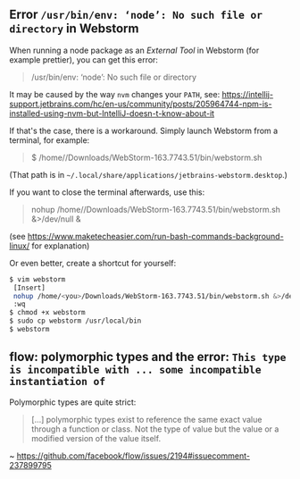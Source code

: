 ## Error `/usr/bin/env: ‘node’: No such file or directory` in Webstorm

When running a node package as an _External Tool_ in Webstorm (for example prettier), you can get this error:

> /usr/bin/env: ‘node’: No such file or directory

It may be caused by the way `nvm` changes your `PATH`, see: https://intellij-support.jetbrains.com/hc/en-us/community/posts/205964744-npm-is-installed-using-nvm-but-IntelliJ-doesn-t-know-about-it

If that's the case, there is a workaround. Simply launch Webstorm from a terminal, for example:

> $ /home/<you>/Downloads/WebStorm-163.7743.51/bin/webstorm.sh

(That path is in `~/.local/share/applications/jetbrains-webstorm.desktop`.)

If you want to close the terminal afterwards, use this: 

> nohup /home/<you>/Downloads/WebStorm-163.7743.51/bin/webstorm.sh &>/dev/null &

(see https://www.maketecheasier.com/run-bash-commands-background-linux/ for explanation)

Or even better, create a shortcut for yourself:

~~~ bash
$ vim webstorm
 [Insert]
 nohup /home/<you>/Downloads/WebStorm-163.7743.51/bin/webstorm.sh &>/dev/null &
 :wq
$ chmod +x webstorm
$ sudo cp webstorm /usr/local/bin
$ webstorm
~~~

## flow: polymorphic types and the error: `This type is incompatible with ... some incompatible instantiation of`

Polymorphic types are quite strict: 

> [...] polymorphic types exist to reference the same exact value through a function or class. 
> Not the type of value but the value or a modified version of the value itself.

~ https://github.com/facebook/flow/issues/2194#issuecomment-237899795
